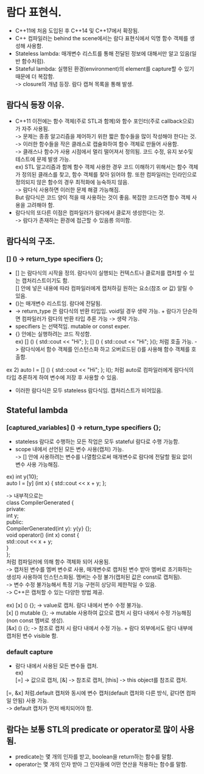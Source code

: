 #  람다 표현식.  
- C++11에 처음 도입된 후 C++14 및 C++17에서 확장됨.   
- C++ 컴파일러는 behind the scene에서는 람다 표현식에서 익명 함수 객체를 생성해 사용함.   
- Stateless lambda: 매개변수 리스트를 통해 전달된 정보에 대해서만 알고 있음(일반 함수처럼).   
- Stateful lambda: 실행된 환경(environment)의 element를 capture할 수 있기 때문에 더 복잡함.   
-> closure의 개념 등장. 람다 캡쳐 목록을 통해 발생.   
   
## 람다식 등장 이유.  
- C++11 이전에는 함수 객체(주로 STL과 함께)와 함수 포인터(주로 callback으로)가 자주 사용됨.   
-> 문제는 종종 알고리즘을 제어하기 위한 짧은 함수들을 많이 작성해야 한다는 것.      
-> 이러한 함수들을 작은 클래스로 캡슐화하여 함수 객체로 만들어 사용함.   
-> 클래스나 함수가 사용 시점에서 멀리 떨어져서 정의됨. 코드 수정, 유지 보수및 테스트에 문제 발생 가능.   
    ex) STL 알고리즘과 함께 함수 객체 사용한 경우 코드 이해하기 위해서는 함수 객체가 정의된 클래스를 찾고, 함수 객체를 찾아 읽어야 함. 
    또한 컴파일러는 인라인으로 정의되지 않은 함수의 경우 최적화에 능숙하지 않음.   
-> 람다식 사용하면 이러한 문제 해결 가능해짐.   
    But 람다식은 코드 양이 적을 때 사용하는 것이 좋음. 복잡한 코드라면 함수 객체 사용을 고려해야 함.   
- 람다식의 또다른 이점은 컴파일러가 람다에서 클로저 생성한다는 것.   
-> 람다가 존재하는 환경에 접근할 수 있음릉 의미함.

## 람다식의 구조.  
### [] () -> return_type specifiers {};
- [] 는 람다식의 시작을 정의. 람다식이 실행되는 컨텍스트나 클로저를 캡처할 수 있는 캡처리스트이기도 함.   
[] 안에 넣은 내용에 따라 컴파일러에게 캡처하길 원하는 요소(참조 or 값) 알릴 수 있음.   
-  ()는 매개변수 리스트임. 람다에 전달됨.   
- -> return_type 은 람다식의 반환 타입임. void일 경우 생략 가능. + 람다가 단순하면 컴파일러가 람다의 반환 타입 추론 가능 -> 생략 가능.   
- specifiers 는 선택적임. mutable or const exper.
- {} 안에는 실행하려는 코드 작성함.   
ex) [] () { std::cout << "Hi"; };
[] () { std::cout << "Hi"; }(); 처럼 호출 가능. -> 람다식에서 함수 객체를 인스턴스화 하고 오버로드된 ()를 사용해 함수 객체를 호출함.   
   
ex 2) auto l = [] () { std::cout << "Hi"; };
        l(); 처럼 auto로 컴파일러에게 람다식의 타입 추론하게 하여 변수에 저장 후 사용할 수 있음.   
   
- 이러한 람다식은 모두 stateless 람다식임. 캡처리스트가 비어있음.

## Stateful lambda   
### [captured_variables] () -> return_type specifiers {};   
 - stateless 람다로 수행하는 모든 작업은 모두 stateful 람다로 수행 가능함.   
 - scope 내에서 선언된 모든 변수 사용(캡처) 가능.   
 -> [] 안에 사용하려는 변수를 나열함으로써 매개변수로 람다에 전달할 필요 없이 변수 사용 가능해짐.
 
 ex) int y{10};   
 auto l = [y] (int x) { std::cout << x + y; };   
    
 -> 내부적으로는   
 class CompilerGenerated {   
private:    
   int y;   
public:   
   CompilerGenerated(int y): y{y} {};   
   void operator() (int x) const {   
      std::cout << x + y;   
   }   
};   
 처럼 컴파일러에 의해 함수 객체화 되어 사용됨.   
-> 캡처된 변수를 멤버 변수로 사용, 매개변수로 캡처된 변수 받아 멤버로 초기화하는 생성자 사용하여 인스턴스화됨. 멤버는 수정 불가(캡처된 값은 const로 캡처됨).   
-> 변수 수정 불가능해서 특정 기능 구현히 상당히 제한적일 수 있음.   
-> C++은 캡처할 수 있는 다양한 방법 제공.   

ex) [x] () {}; -> value로 캡처. 람다 내에서 변수 수정 불가능.   
[x] () mutable {}; -> mutable 사용하여 값으로 캡처 시 람다 내에서 수정 가능해짐(non const 멤버로 생성).   
[&x] () {}; -> 참조로 캡처 시 람다 내에서 수정 가능. + 람다 외부에서도 람다 내부에 캡처된 변수 visible 함.   

### default capture
- 람다 내에서 사용된 모든 변수들 캡처.   
ex)  
[=] -> 값으로 캡처, [&] -> 참조로 캡처, [this] -> this object를 참조로 캡처.   
   
[=, &x] 처럼.default 캡처와 동시에 변수 캡처(default 캡처와 다른 방식, 같다면 컴파일 안됨) 사용 가능.  
-> default 캡처가 먼저 배치되어야 함.

## 람다는 보통 STL의 predicate or operator로 많이 사용됨.   
- predicate는 몇 개의 인자를 받고, boolean을 return하는 함수를 말함.   
- operator는 몇 개의 인자 받아 그 인자들에 어떤 연산을 적용하는 함수를 말함.   




